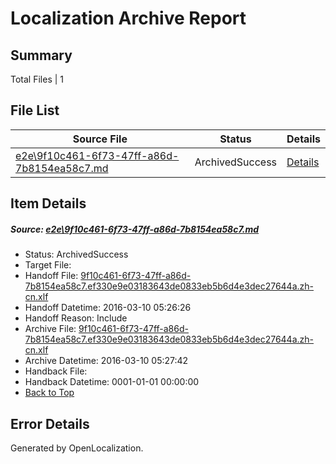 # <a name='report-top'></a> Localization Archive Report

## Summary
 Total Files | 1

## File List
 Source File | Status | Details 
 ----------- | ------ | ------- 
 [e2e\9f10c461-6f73-47ff-a86d-7b8154ea58c7.md](https://github.com/OpenLocalizationTest/oltest/blob/bd1ef7dddb6e67275e6cb809466baa6f603a103c/e2e/9f10c461-6f73-47ff-a86d-7b8154ea58c7.md) | ArchivedSuccess | [Details](#4390520755c508ba6b679d52dae38192de097e2d3)

## Item Details
##### <a name='4390520755c508ba6b679d52dae38192de097e2d3'></a> Source: [e2e\9f10c461-6f73-47ff-a86d-7b8154ea58c7.md](https://github.com/OpenLocalizationTest/oltest/blob/bd1ef7dddb6e67275e6cb809466baa6f603a103c/e2e/9f10c461-6f73-47ff-a86d-7b8154ea58c7.md)
* Status: ArchivedSuccess
* Target File: 
* Handoff File: [9f10c461-6f73-47ff-a86d-7b8154ea58c7.ef330e9e03183643de0833eb5b6d4e3dec27644a.zh-cn.xlf](https://github.com/OpenLocalizationTestOrg/olhandoff/blob/0b2c220b0d2ddfb3531e879fbf70379a4aba5273/ol-handoff/OpenLocalizationTestOrg/oltest.zh-cn/xinjiang/ht/9f10c461-6f73-47ff-a86d-7b8154ea58c7.ef330e9e03183643de0833eb5b6d4e3dec27644a.zh-cn.xlf)
* Handoff Datetime: 2016-03-10 05:26:26
* Handoff Reason: Include
* Archive File: [9f10c461-6f73-47ff-a86d-7b8154ea58c7.ef330e9e03183643de0833eb5b6d4e3dec27644a.zh-cn.xlf](https://github.com/OpenLocalizationTestOrg/olhandoff/blob/0060a9c5a6551effd0e728aeb776714d63badc01/ol-handoff/OpenLocalizationTestOrg/oltest.zh-cn/xinjiang/ht/archive/9f10c461-6f73-47ff-a86d-7b8154ea58c7.ef330e9e03183643de0833eb5b6d4e3dec27644a.zh-cn.xlf)
* Archive Datetime: 2016-03-10 05:27:42
* Handback File: 
* Handback Datetime: 0001-01-01 00:00:00
* [Back to Top](#report-top)


## Error Details

Generated by OpenLocalization.
